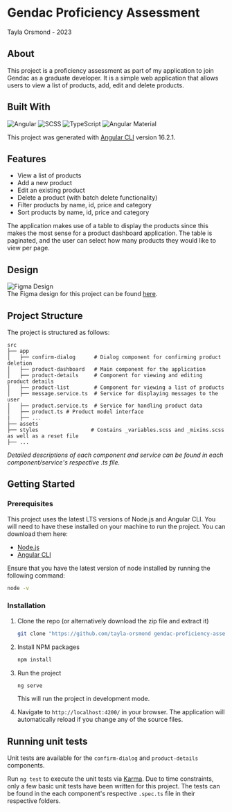 # Gendac Proficiency Assessment

Tayla Orsmond - 2023

## About

This project is a proficiency assessment as part of my application to join Gendac as a graduate developer. It is a simple web application that allows users to view a list of products, add, edit and delete products.

## Built With

![Angular](https://img.shields.io/badge/Angular-DD0031?style=flat-square&logo=angular&logoColor=white)
![SCSS](https://img.shields.io/badge/SCSS-CC6699?style=flat-square&logo=sass&logoColor=white)
![TypeScript](https://img.shields.io/badge/TypeScript-007ACC?style=flat-square&logo=typescript&logoColor=white)
![Angular Material](https://img.shields.io/badge/Angular_Material-007ACC?style=flat-square&logo=angular&logoColor=white)

This project was generated with [Angular CLI](https://github.com/angular/angular-cli) version 16.2.1.

## Features

- View a list of products
- Add a new product
- Edit an existing product
- Delete a product (with batch delete functionality)
- Filter products by name, id, price and category
- Sort products by name, id, price and category

The application makes use of a table to display the products since this makes the most sense for a product dashboard application. The table is paginated, and the user can select how many products they would like to view per page.

## Design

![Figma Design](https://img.shields.io/badge/Figma-FF0000?style=flat-square&logo=figma&logoColor=white)  
The Figma design for this project can be found [here](https://www.figma.com/file/mgQNSQarWe5f5dzNzr93RO/Gendac-Proficiency-Assessment---Design?type=design&node-id=0%3A1&mode=design&t=K1CJDJOcKhNBNPNP-1).

## Project Structure

The project is structured as follows:

```
src
├── app
│   ├── confirm-dialog      # Dialog component for confirming product deletion
│   ├── product-dashboard   # Main component for the application
│   ├── product-details     # Component for viewing and editing product details
│   ├── product-list        # Component for viewing a list of products
│   ├── message.service.ts  # Service for displaying messages to the user
│   ├── product.service.ts  # Service for handling product data
│   ├── product.ts # Product model interface
|   ├── ...
├── assets
├── styles                 # Contains _variables.scss and _mixins.scss as well as a reset file
├── ...
```

*Detailed descriptions of each component and service can be found in each component/service's respective .ts file.*

## Getting Started

### Prerequisites

This project uses the latest LTS versions of Node.js and Angular CLI. You will need to have these installed on your machine to run the project. You can download them here:

- [Node.js](https://nodejs.org/en/)
- [Angular CLI](https://angular.io/cli)

Ensure that you have the latest version of node installed by running the following command:

```sh
node -v
```

### Installation

1. Clone the repo (or alternatively download the zip file and extract it)

   ```sh
   git clone "https://github.com/tayla-orsmond gendac-proficiency-assessment"
    ```

2. Install NPM packages

    ```sh
    npm install
    ```

3. Run the project

    ```sh
    ng serve
    ```

    This will run the project in development mode.
4. Navigate to `http://localhost:4200/` in your browser. The application will automatically reload if you change any of the source files.

## Running unit tests

Unit tests are available for the `confirm-dialog` and `product-details` components.

Run `ng test` to execute the unit tests via [Karma](https://karma-runner.github.io). Due to time constraints, only a few basic unit tests have been written for this project. The tests can be found in the each component's respective `.spec.ts` file in their respective folders.

